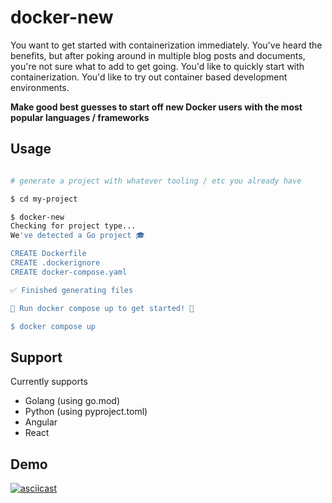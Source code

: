 # docker-new

You want to get started with containerization immediately.
You've heard the benefits, but after poking around in multiple blog posts and documents, you're not sure what to add to get going.
You'd like to quickly start with containerization.
You'd like to try out container based development environments.

**Make good best guesses to start off new Docker users with the most popular languages / frameworks**

## Usage

```bash

# generate a project with whatever tooling / etc you already have

$ cd my-project

$ docker-new
Checking for project type...
We've detected a Go project 🎓

CREATE Dockerfile
CREATE .dockerignore
CREATE docker-compose.yaml

✅ Finished generating files

🚀 Run docker compose up to get started! 🚀

$ docker compose up

```

## Support

Currently supports

- Golang (using go.mod)
- Python (using pyproject.toml)
- Angular
- React

## Demo

[![asciicast](https://asciinema.org/a/KW5lOX439PdMP4qVYm02AgHP3.svg)](https://asciinema.org/a/KW5lOX439PdMP4qVYm02AgHP3)
